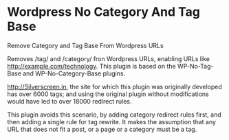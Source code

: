# Wordpress No Category And Tag Base
Remove Category and Tag Base From Wordpress URLs

Removes /tag/ and /category/ fron Wordpress URLs, enabling URLs like http://example.com/technology. This plugin is based on the WP-No-Tag-Base and WP-No-Category-Base plugins. 

http://Silverscreen.in, the site for which this plugin was originally developed has over 6000 tags; and using the original plugin without modifications would have led to over 18000 redirect rules.

This plugin avoids this scenario, by adding category redirect rules first, and then adding a single rule for tag rewrite. It makes the assumption that any URL that does not fit a post, or a page or a category must be a tag.
